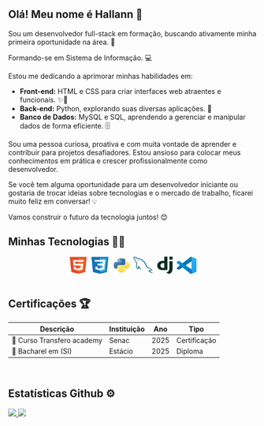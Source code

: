 ## Olá! Meu nome é Hallann 👋

Sou um desenvolvedor full-stack em formação, buscando ativamente minha primeira oportunidade na área. 🚀

Formando-se em Sistema de Informação. 💻

Estou me dedicando a aprimorar minhas habilidades em:

* **Front-end:** HTML e CSS para criar interfaces web atraentes e funcionais. ✨🎨
* **Back-end:** Python, explorando suas diversas aplicações. 🐍
* **Banco de Dados:** MySQL e SQL, aprendendo a gerenciar e manipular dados de forma eficiente. 🗄️

Sou uma pessoa curiosa, proativa e com muita vontade de aprender e contribuir para projetos desafiadores. Estou ansioso para colocar meus conhecimentos em prática e crescer profissionalmente como desenvolvedor.

Se você tem alguma oportunidade para um desenvolvedor iniciante ou gostaria de trocar ideias sobre tecnologias e o mercado de trabalho, ficarei muito feliz em conversar! 💡

Vamos construir o futuro da tecnologia juntos! 😊
<br>
## Minhas Tecnologias 🚀📖
<div style="text-align: center;">
  <img align="center" alt="HTML" height="35" width="40" src="https://raw.githubusercontent.com/devicons/devicon/master/icons/html5/html5-original.svg">

  <img align="center" alt="CSS" height="35" width="40" src="https://raw.githubusercontent.com/devicons/devicon/master/icons/css3/css3-original.svg">

  <img align="center" alt="Python" height="35" width="40" src="https://raw.githubusercontent.com/devicons/devicon/master/icons/python/python-original.svg">

  <img align="center" alt="Mysql" height="35" width="40" src="https://raw.githubusercontent.com/devicons/devicon/ca28c779441053191ff11710fe24a9e6c23690d6/icons/mysql/mysql-original.svg">

  <img align="center" alt="Django" height="35" width="40" src="https://raw.githubusercontent.com/devicons/devicon/ca28c779441053191ff11710fe24a9e6c23690d6/icons/django/django-plain.svg">

  <img align="center" alt="vs-code" height="35" width="40" src="https://raw.githubusercontent.com/devicons/devicon/ca28c779441053191ff11710fe24a9e6c23690d6/icons/vscode/vscode-original.svg">
</div><br>

## Certificações 🏆

**Descrição**  | **Instituição** | **Ano** | **Tipo**
------------- | -------------- | ------- | -------
📖 Curso Transfero academy | Senac | 2025 | Certificação
📖 Bacharel em (SI) | Estácio | 2025 | Diploma

<br>

## Estatísticas Github ⚙️

<div>
<a href="https://github.com/HallanBoy">
<img loading="lazy"  height="180em" src="https://github-readme-stats.vercel.app/api/top-langs/?username=HallanBoy&layout=compact&langs_count=7&theme=neon"/>
  
<img loading="lazy" height="180em" src="https://github-readme-stats.vercel.app/api?username=HallanBoy&show_icons=true&theme=neon&include_all_commits=true&count_private=true"/>
</div>

